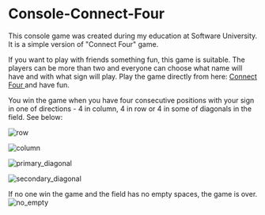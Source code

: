 # Console-Connect-Four
This console game was created during my education at Software University. It is a simple version of "Connect Four" game.

If you want to play with friends something fun, this game is suitable. The players can be more than two and everyone can choose what name will have and with what sign will play.
Play the game directly from here: <a href='https://replit.com/@mustanska/ConsoleConnectFour'> Connect Four </a> and have fun.

You win the game when you have four consecutive positions with your sign in one of directions - 4 in column, 4 in row or 4 in some of diagonals in the field.
See below:

![row](https://github.com/mustanska/Console-Connect-Four/assets/122823838/f6964e9e-88ac-4478-bc53-53872c2ef832)

![column](https://github.com/mustanska/Console-Connect-Four/assets/122823838/f9d81116-292d-4a12-8330-9f4d2da56176)

![primary_diagonal](https://github.com/mustanska/Console-Connect-Four/assets/122823838/857922e2-312d-491a-be39-567a1e92c9b7)

![secondary_diagonal](https://github.com/mustanska/Console-Connect-Four/assets/122823838/e900496f-692d-4881-b19a-3fae683ca724)


If no one win the game and the field has no empty spaces, the game is over.
![no_empty](https://github.com/mustanska/Console-Connect-Four/assets/122823838/fe58d8a5-b142-48dd-8d32-307875fc4356)

